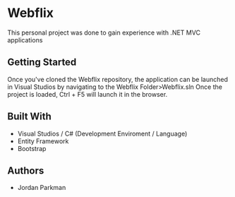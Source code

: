# Webflix

This personal project was done to gain experience with .NET MVC applications

## Getting Started

Once you've cloned the Webflix repository, the application can be launched in Visual Studios by navigating to the Webflix Folder>Webflix.sln Once the project is loaded, Ctrl + F5 will launch it in the browser.

## Built With

* Visual Studios / C# (Development Enviroment / Language)
* Entity Framework
* Bootstrap

## Authors

* Jordan Parkman
